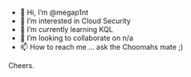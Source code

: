 - 👋 Hi, I’m @megap1nt
- 👀 I’m interested in Cloud Security
- 🌱 I’m currently learning KQL 
- 💞️ I’m looking to collaborate on n/a
- 📫 How to reach me ... ask the Choomahs mate ;)

Cheers.
